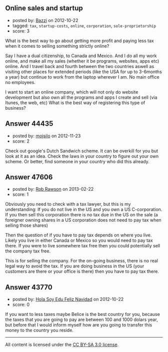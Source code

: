 ## Online sales and startup

- posted by: [Bazzi](https://stackexchange.com/users/-1/21258-bazzi) on 2012-10-22
- tagged: `tax`, `startup-costs`, `online`, `corporation`, `sole-proprietorship`
- score: 3

What is the best way to go about getting more profit and paying less tax when it comes to selling something strictly online?

Say I have a dual citizenship, to Canada and Mexico. And I do all my work online, and make all my sales (whether it be programs, websites, apps etc) online. And I travel back and fourth between the two countries aswell as visiting other places for extended periods (like the USA for up to 3-6months a year) but continue to work from the laptop wherever I am. No main office no employees.

I want to start an online company, which will not only do website development but also own all the programs and apps I create and sell (via Itunes, the web, etc) What is the best way of registering this type of business?


## Answer 44435

- posted by: [mojsilo](https://stackexchange.com/users/-1/1826-mojsilo) on 2012-11-23
- score: 2

Check out google's Dutch Sandwich scheme. It can be overkill for you but look at it as an idea. Check the laws in your country to figure out your own scheme. Or better, find someone in your country who did this already.


## Answer 47606

- posted by: [Rob Rawson](https://stackexchange.com/users/-1/23682-rob-rawson) on 2013-02-22
- score: 1

Obviously you need to check with a tax lawyer, but this is my understanding: If you do not live in the US and you own a US C-corporation. If you then sell this corporation there is no tax due in the US on the sale (a foreigner owning shares in a US corporation does not need to pay tax when selling those shares)

Then the question of if you have to pay tax depends on where you live. Likely you live in either Canada or Mexico so you would need to pay tax there. If you were to live somewhere tax free then you could potentially sell the company tax free.

This is for selling the company. For the on-going business, there is no real legal way to avoid the tax. If you are doing business in the US (your customers are there or your office is there) then you have to pay tax there.


## Answer 43770

- posted by: [Hola Soy Edu Feliz Navidad](https://stackexchange.com/users/-1/20095-hola-soy-edu-feliz-navidad) on 2012-10-22
- score: 0

If you want to less taxes maybe Belice is the best country for you, because the taxes that you are going to pay are between 100 and 1000 dolars year, but before that I would inform myself how are you going to transfer this money to the country you reside.



---

All content is licensed under the [CC BY-SA 3.0 license](https://creativecommons.org/licenses/by-sa/3.0/).
